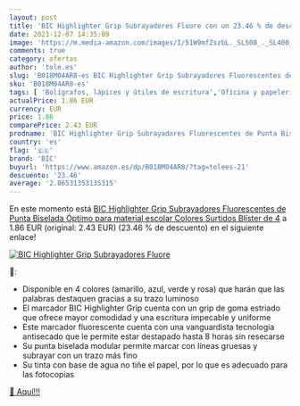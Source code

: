 ```yaml
---
layout: post
title: 'BIC Highlighter Grip Subrayadores Fluore con un 23.46 % de descuento'
date: 2021-12-07 14:35:09
image: 'https://m.media-amazon.com/images/I/51W9mfZszbL._SL500_._SL400_.jpg'
comments: true
category: ofertas
author: 'tole.es'
slug: 'B018M04AR8-es BIC Highlighter Grip Subrayadores Fluorescentes de Punta...'
sku: 'B018M04AR8-es'
tags: [ 'Bolígrafos, lápices y útiles de escritura','Oficina y papelería','Rotuladores y subrayadores','Subrayadores','bic','escolar','highlighter','material', ]
actualPrice: 1.86 EUR
currency: EUR
price: 1.86
comparePrice: 2.43 EUR
prodname: 'BIC Highlighter Grip Subrayadores Fluorescentes de Punta Biselada  Óptimo para material escolar Colores Surtidos  Blíster de 4'
country: 'es'
flag: '🇪🇸'
brand: 'BIC'
buyurl: 'https://www.amazon.es/dp/B018M04AR8/?tag=tolees-21'
descuento: '23.46'
average: '2.86531353135315'
---
```


En este momento está [BIC Highlighter Grip Subrayadores Fluorescentes de Punta Biselada  Óptimo para material escolar Colores Surtidos  Blíster de 4](https://www.amazon.es/dp/B018M04AR8/?tag=tolees-21) a 1.86 EUR (original: 2.43 EUR) (23.46 %  de descuento) en el siguiente enlace!

[![BIC Highlighter Grip Subrayadores Fluore](https://m.media-amazon.com/images/I/51W9mfZszbL._SL500_._SL400_.jpg)](https://www.amazon.es/dp/B018M04AR8/?tag=tolees-21)

🔎:

- Disponible en 4 colores (amarillo, azul, verde y rosa) que harán que las palabras destaquen gracias a su trazo luminoso
- El marcador BIC Highlighter Grip cuenta con un grip de goma estriado que ofrece mayor comodidad y una escritura impecable y uniforme
- Este marcador fluorescente cuenta con una vanguardista tecnología antisecado que le permite estar destapado hasta 8 horas sin resecarse
- Su punta biselada modular permite marcar con líneas gruesas y subrayar con un trazo más fino
- Su tinta con base de agua no tiñe el papel, por lo que es adecuado para las fotocopias

[🛒 Aquí!!!](https://www.amazon.es/dp/B018M04AR8/?tag=tolees-21)
